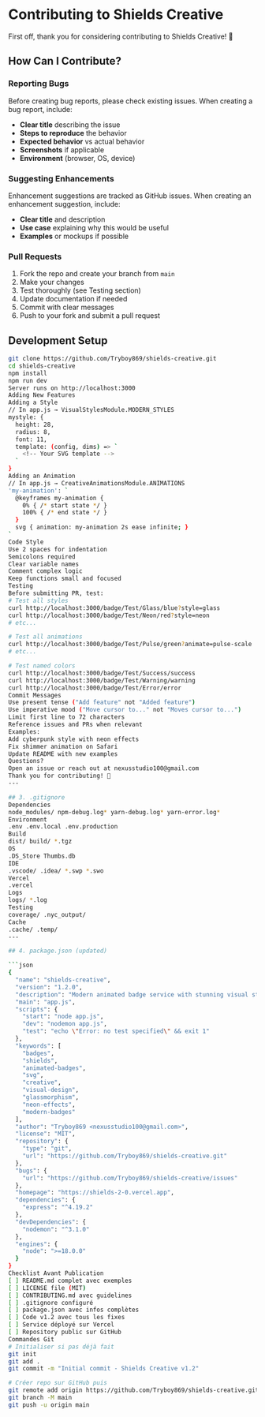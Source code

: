 # Contributing to Shields Creative

First off, thank you for considering contributing to Shields Creative! 🎨

## How Can I Contribute?

### Reporting Bugs

Before creating bug reports, please check existing issues. When creating a bug report, include:

- **Clear title** describing the issue
- **Steps to reproduce** the behavior
- **Expected behavior** vs actual behavior
- **Screenshots** if applicable
- **Environment** (browser, OS, device)

### Suggesting Enhancements

Enhancement suggestions are tracked as GitHub issues. When creating an enhancement suggestion, include:

- **Clear title** and description
- **Use case** explaining why this would be useful
- **Examples** or mockups if possible

### Pull Requests

1. Fork the repo and create your branch from `main`
2. Make your changes
3. Test thoroughly (see Testing section)
4. Update documentation if needed
5. Commit with clear messages
6. Push to your fork and submit a pull request

## Development Setup

```bash
git clone https://github.com/Tryboy869/shields-creative.git
cd shields-creative
npm install
npm run dev
Server runs on http://localhost:3000
Adding New Features
Adding a Style
// In app.js → VisualStylesModule.MODERN_STYLES
mystyle: {
  height: 28,
  radius: 8,
  font: 11,
  template: (config, dims) => `
    <!-- Your SVG template -->
  `
}
Adding an Animation
// In app.js → CreativeAnimationsModule.ANIMATIONS
'my-animation': `
  @keyframes my-animation {
    0% { /* start state */ }
    100% { /* end state */ }
  }
  svg { animation: my-animation 2s ease infinite; }
`
Code Style
Use 2 spaces for indentation
Semicolons required
Clear variable names
Comment complex logic
Keep functions small and focused
Testing
Before submitting PR, test:
# Test all styles
curl http://localhost:3000/badge/Test/Glass/blue?style=glass
curl http://localhost:3000/badge/Test/Neon/red?style=neon
# etc...

# Test all animations
curl http://localhost:3000/badge/Test/Pulse/green?animate=pulse-scale
# etc...

# Test named colors
curl http://localhost:3000/badge/Test/Success/success
curl http://localhost:3000/badge/Test/Warning/warning
curl http://localhost:3000/badge/Test/Error/error
Commit Messages
Use present tense ("Add feature" not "Added feature")
Use imperative mood ("Move cursor to..." not "Moves cursor to...")
Limit first line to 72 characters
Reference issues and PRs when relevant
Examples:
Add cyberpunk style with neon effects
Fix shimmer animation on Safari
Update README with new examples
Questions?
Open an issue or reach out at nexusstudio100@gmail.com
Thank you for contributing! 🚀
---

## 3. .gitignore
Dependencies
node_modules/ npm-debug.log* yarn-debug.log* yarn-error.log*
Environment
.env .env.local .env.production
Build
dist/ build/ *.tgz
OS
.DS_Store Thumbs.db
IDE
.vscode/ .idea/ *.swp *.swo
Vercel
.vercel
Logs
logs/ *.log
Testing
coverage/ .nyc_output/
Cache
.cache/ .temp/
---

## 4. package.json (updated)

```json
{
  "name": "shields-creative",
  "version": "1.2.0",
  "description": "Modern animated badge service with stunning visual styles",
  "main": "app.js",
  "scripts": {
    "start": "node app.js",
    "dev": "nodemon app.js",
    "test": "echo \"Error: no test specified\" && exit 1"
  },
  "keywords": [
    "badges",
    "shields",
    "animated-badges",
    "svg",
    "creative",
    "visual-design",
    "glassmorphism",
    "neon-effects",
    "modern-badges"
  ],
  "author": "Tryboy869 <nexusstudio100@gmail.com>",
  "license": "MIT",
  "repository": {
    "type": "git",
    "url": "https://github.com/Tryboy869/shields-creative.git"
  },
  "bugs": {
    "url": "https://github.com/Tryboy869/shields-creative/issues"
  },
  "homepage": "https://shields-2-0.vercel.app",
  "dependencies": {
    "express": "^4.19.2"
  },
  "devDependencies": {
    "nodemon": "^3.1.0"
  },
  "engines": {
    "node": ">=18.0.0"
  }
}
Checklist Avant Publication
[ ] README.md complet avec exemples
[ ] LICENSE file (MIT)
[ ] CONTRIBUTING.md avec guidelines
[ ] .gitignore configuré
[ ] package.json avec infos complètes
[ ] Code v1.2 avec tous les fixes
[ ] Service déployé sur Vercel
[ ] Repository public sur GitHub
Commandes Git
# Initialiser si pas déjà fait
git init
git add .
git commit -m "Initial commit - Shields Creative v1.2"

# Créer repo sur GitHub puis
git remote add origin https://github.com/Tryboy869/shields-creative.git
git branch -M main
git push -u origin main